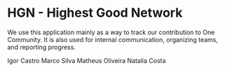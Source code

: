 # HGN - Highest Good Network
We use this application mainly as a way to track our contribution to One Community. It is also used for internal communication, organizing teams, and reporting progress.

Igor Castro Marco Silva Matheus Oliveira Natalia Costa
